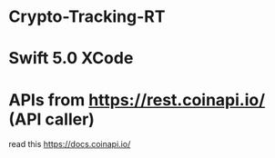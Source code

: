 # Crypto-Tracking-RT

# Swift 5.0 XCode

# APIs from https://rest.coinapi.io/ (API caller)
read this https://docs.coinapi.io/
